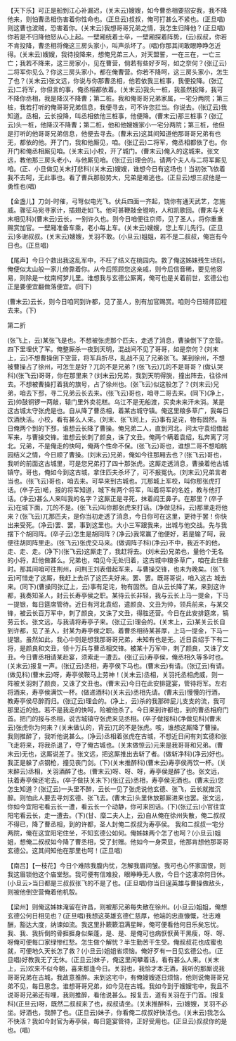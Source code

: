 <!-- { "loadSidebar": true } -->
【天下乐】可正是船到江心补漏迟，(关末云)嫂嫂，如今曹丞相要招安我，我不降他来，则怕曹丞相伤害着你性命也。(正旦云)叔叔，俺可打甚么不紧也。(正旦唱)则这曹也波贼，恐害着你。(关末云)我想哥哥兄弟之情，我怎生归降他？(正旦唱)你若是不归降他怒从心上起。一壁厢统着士卒，一壁厢探着阵势，(云)叔叔，你若不肯投降，曹丞相将俺这三房头家小，叫声杀坏了。(唱)你那其间敢眼睁睁怎近得。(关末云)嫂嫂，我待投降来，想俺兄弟三人，对天盟誓，一在三在，一亡三亡；我若不降来，这三房家小，见在曹营，倘若有些好歹呵，如之奈何？(张辽云)二将军你见么？你这三房头家小，都在俺曹营。你若不降呵，这三房头家小，怎生了也？(关末云)张文远，你说与你那曹丞相，他若依我三桩事，我便投降。(张辽云)二将军，你但言的事，俺丞相都依着。(关末云)我头一桩，我虽然投降，我可不降你丞相，我是降汉不降曹；第二桩。我和俺哥哥兄弟家属，一宅分两院；第三桩，我若打听的俺哥哥兄弟信息，我便寻去，可不许您拦当。你说去。(张辽云)我知道。丞相，云长投降，叫丞相依他三桩事，他便降。(曹末云)那三桩事？(张辽云)头一桩，他降汉不降曹；第二桩，他和他嫂嫂家小一宅分两院；第三桩，他但是打听的他哥哥兄弟信息，他便去寻去。(曹末云)这其间知道他那哥哥兄弟有也无，都依的他。开了门，我和他厮见，咱。(张辽云)二将军，俺丞相都依了也。你开门和俺丞相厮见咱。(关末云)小校，开了城门。(曹末云)俺入的这城来。张文远，教他那三房头老小，与他厮见咱。(张辽云)理会的。请两个夫人与二将军厮见咱。(正、小旦做见关末打悲科)(关末云)嫂嫂，谁想今日有这场也！当初张飞依着我不去呵，无此事也。看了曹兵那般势大，兄弟是难逃也。(正旦云)想三叔他是一勇性也(唱)

【金盏儿】刀剑-时催，弓弩似电光飞。伏兵四面一齐起，饶你有通天武艺，怎施威。骤征马宛寻家计，插翅走如飞。他可甚鞭敲金镫响，人和凯歌回。(曹末与关末相见科)(曹末云)云长，一别许久也。则今日咱便往京师，见了圣人，将你重重赐赏加官。一壁厢准备车乘，老小每上车。(关末云)嫂嫂，您上车儿先行。(正旦云)多谢叔叔。(关末云)嫂嫂，关羽不敢。(小旦云)姐姐，若不是二叔叔，俺岂有今日也。(正旦唱)

【尾声】今日个救出我这乱军中，不枉了结义在桃园内。救了俺这姊妹残生顷刻，俺便似太山般一家儿倚靠着你。从今后照顾您这亲戚，则今后信音稀，要见他容易，则除是一枕南柯梦儿里。谁想我与玄德公厮离，俺可也是关着前世，玄德公也正是要便宜翻做落便宜。(同下)

(曹末云)云长，则今日咱同到许都，见了圣人，别有加官赐赏。咱则今日班师回程去来。(下)

第二折

(张飞上，云)某张飞是也。不想被张虎那个匹夫，走透了消息，曹操倒下了空营。四下里埋伏了军。俺整厮杀一夜到天明，混战间不见了哥哥，如是奈何？(刘末上，云)不想曹操倒下空营，将军兵折尽，乱战不见了兄弟张飞。某到徐州，不想被曹操占了徐州，可怎生是好？兀的不是兄弟？(张飞云)兀的不是哥哥？(做认哭科)(张飞云)哥哥，你在那里来？(刘末云)兄弟，我到天明得脱，撞出阵去，往徐州去。不想被曹操打着我的旗号，占了徐州也。(张飞云)似这般怎了？(刘末云)兄弟，咱去下邳，寻二兄弟云长去来。(张飞云)哥也，咱寻二哥去来。(同下)(净上，云)帅鼓铜锣一两敲，辕门里外卖花糕。乌江不是无船渡，买卖未来汗未消。某是这古城太守张虎是也。自从降了曹丞相，着某古城守镇。俺这里粮多草广，我每日饮酒快活。小校，看有甚么人来。(刘末、张飞同上，云)事有足诧，物有固然。当日俺两个到的下邳，谁想云长降了曹操。俺兄弟二人，直到河北，问太守袁绍借起军来，与曹操交锋。谁想云长刺了颜良，诛了文丑。俺两个瞒着袁绍，私奔离了河北。兄弟，不是俺走的快呵，俺两个性命不保。(张飞云)哥也，谁想二哥不想咱桃园结义之情，今日顺了曹操。(刘末云)兄弟，俺如今往那厢去也？(张飞云)哥也，我听的前面这古城里，可是您兄弟打了四十那张虎。这厮走透消息，曹操着他古城镇守。哥也，俺如今到这古城，拿住匹夫杀坏了，可不报冤仇。(刘末云)兄弟言者当也。(张飞云)哥也，咱去来。可早来到古城也。兀那城上军校，叫你那张虎打话。(卒子云)喏，报的将军知道，城下有两个将军，叫着将军的名姓，教与他打话。(净云)甚么人来叫我的名字？这厮正是寻死，抹着阎王鼻子。在那里？(卒子云)在城下面，兀的不是。(张飞云)叫你那张虎来打话。(净做见科，云)那里走将他来？(张飞云)兀那匹夫，是你当初走透了消息，今日你可在这里，更待于罢！你快出来受死。(净云)罢、罢，事到这里也。大小三军跟我来，出城与他交战。先与我摆下个胡同阵。(卒子云)怎生是胡同阵？(净云)我常赢了他便好，若是输了呵，我便往胡同阵里走。(张飞云)张虎交马来。(做调阵子科)(净云)不中，我近不的他，走、走、走。(净下)(张飞云)这厮走了，我赶将去。(刘末云)兄弟也，量他个无名的小将，赶他做甚么。兄弟也，咱见今无处归着，这古城中粮多草广，咱在此住些时。那其间咱可往荆州，问荆王刘表借起军来，与曹操交锋，也未为晚矣。(张飞云)可惜走了这厮，我赶上去杀了这匹夫好来。罢、罢。既哥哥说，咱入这古
城去来。(同下)(曹操同张辽上，云)事有足诧，物有固然。自从云长降了某，来到这许都，我奏知圣人，封云长寿亭侯之职。某待云长非轻，我与云长上马一提金，下马一提银，每日筵席管待。近日有河北袁绍，遣颜良、文丑为帅，领兵前来，与某交锋，被云长百万军中，刺了颜良，又诛了文丑，得胜还营。今日在此安排筵席，犒劳云长。张文远，与我请将寿亭子来。(张辽云)理会的。(关末上，云)某关云长自到许都，见了圣人，封某为寿亭侯之职。着曹丞相待某甚厚，上马一提金，下马一提银。虽然如此，我心中则是想我那哥哥兄弟，未知有也是无。近日袁绍手下有二将，是颜良和文丑，领十万兵与曹丞相交锋。被某十万军中，刺了颜良，又诛了文丑。今日曹丞相请某赴宴，须索走一遭去。(张辽云)寿亭侯，俺丞相久等多时也。(关末云)报复一声。(张辽云)丞相，寿亭侯下马也。(曹末云)有请。(张辽云)有请。(做见科)(曹末云)呀，寿亭侯鞍马上劳神！(关末云)丞相，关羽托丞相虎威，则一阵被关羽刺了颜良，又诛了文丑也。(曹末云)今日在此安排筵宴，管待将军。左右将酒来，寿亭侯满饮一杯。(做递酒科)(关末云)丞相先请。(曹末云)慢慢的行酒，教寿亭侯尽醉而归。(张辽云)理会的。(净上，云)杀的我那碎屁儿支支的流，我可那里近的他。若不是我走的快呵，险被他杀了。今日来到许都也，到的曹丞相府门首。把门的报与丞相，说古城镇守张虎来见丞相。(卒子做报科)(净做见科)(曹末云)张虎你为何来？(关末做认的，背云)兀的不是张虎。咳，谁想这厮降了曹操。我则推醉了，我听他说甚么。(净云)丞相着张虎在古城，不想近日间有刘玄德和张飞走将来，将我杀退了，夺了俺古城也。(关末做惊云)元来是我哥哥和兄弟。(曹末云)无也，这厮说差了。张文远，把这厮推出去斩了者。(做斩净科)(净云)好也。我正是躲了点钢枪，撞见丧门剑。(下)(关末推醉科)(曹末云)寿亭侯再饮一杯。(关末醉云)丞相，关羽酒醉了也。(曹末云)呀、呀、呀，寿亭侯是醉了也。张文远，扶着寿亭侯还宅去。(卒子做扶关末下)(张辽云)丞相，寿亭侯无酒也。(曹末云)您怎生知道？(张辽云)一头里不醉，云长一见了张虎说他玄德、张飞，云长就推沉醉。则怕此人要去寻刘玄德、张飞去。(曹末云)头里休放那厮进来也罢。张文远，你如今宜阳宅看云长一遭，看云长一个动静，你可来回话。(下)(张辽云)小官往宜阳宅看云长，走一遭去。(下)(甘、糜二夫人上，云)自从俺在徐州失散，俺二叔叔不得已，降了曹丞相，到的许都，圣人封俺二叔叔为寿亭侯。
我和二叔叔一宅分两院，俺在这宜阳宅住坐，不知玄德公如何。俺姊妹两个怎了也呵？(小旦云)姐姐，想俺二叔叔如今降了曹丞相，受了封赠。他如今一身荣显，他那肯想他那哥哥玄德公。这其间知他在那里也呵！(正旦唱)

【南吕】【一枝花】今日个难除我腹内忧，怎解我眉间皱。我可也心怀家国恨，则我这眉锁他这个庙堂愁。我可便有信难投，眼睁睁无人救，今日个这凄凉何日休。(小旦云>当日都是三叔叔张飞的不是了也。(正旦唱)你当日逞英雄与曹操做敌头，则被他倒空营俺着他机彀。

【梁州】则俺这姊妹淹留在许昌，则被那兄弟每失散在徐州。(小旦云)姐姐，俺想玄德公何日相见也？(正旦唱)我想这英雄玄德仁慈厚，他端的忠直慷慨，壮志难酬，豁达大度，纳谏如流。我这里扑簌簌泪满星眸，俺可便看他何日乐矣忘忧。我、我、我折倒的骨捱捱身似柴蓬，是、是、是俺可也病恹恹黄干黑瘦，呀、呀、呀俺可便每口家绿惨红愁。怎生做个解忧？半生勤苦干生受。俺叔叔花也成蜜也就，可便地久天长怎了救？(小旦云)姐姐省烦恼。俺好歹有一日见玄德公也。(正旦唱)好教我无了无休。(正旦云)妹子，俺这里闲攀着话，看有甚么人来。(关末上，云)欢来不似今朝，喜来那逢今日。关羽也，我恰才本无酒，我听的那厮说我哥哥兄弟在古城，我故意推醉。来到这宅中，有俺嫂嫂逐日烦恼，他则说俺哥哥兄弟不见，每日思念。谁想哥哥兄弟，如今见在古城。我如今到于嫂嫂宅中，我且不说哥哥兄弟还有哩，我则推醉，看他说甚么。报复去，道有关羽在于门首。(报复科)(正旦云)呀，既然二叔叔来了也，叔叔请坐。(关末推醉科，云)嫂嫂，关羽不必坐。好酒也，我醉了也。(正旦云)妹子，你看俺二叔叔好快活也。(关末云)我怎么不快活？我如今封官为寿亭侯，每日筵宴管待，正好受用也。(正旦云)叔叔你的是也。(唱)

